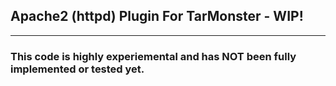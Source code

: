 <h2> Apache2 (httpd) Plugin For TarMonster - WIP!</h2>
<hr>
<h3> This code is highly experiemental and has NOT been fully implemented or tested yet.</h3>
